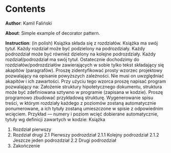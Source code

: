 # Contents

__Author__: Kamil Faliński

__About__: Simple example of decorator pattern.

__Instruction__: (in polish)
Książka składa się z rozdziałów. Książka ma swój tytuł. Każdy rozdział może być podzielony na podrozdziały. Każdy podrozdział może być również dzielony na kolejne podrozdziały. Każdy rozdział/podrozdział ma swój tytuł. Ostatecznie dochodzimy do rozdziałów/podrozdziałów zawierających w sobie tylko tekst składający się akapitów (paragrafów). Proszę zidentyfikować prosty wzorzec projektowy pozwalający na opisanie powyższych zależności. Nie musi on uwzględniać akapitów i ich zawartości. Przy użyciu tego wzorca proszę napisać program pozwalający na:
Założenie struktury hipotetycznego dokumentu, struktura może być zdefiniowana sztywno w programie (zapisana w kodzie). Proszę programowo zbudować przykładową strukturę.
Wygenerowanie spisu treści, w którym rozdziały każdego z poziomów zostaną automatycznie ponumerowane, a ich tytuły zostaną umieszczone w spisie z odpowiednim wcięciem. Przykład — numery i poziom wcięć dobierane automatycznie, tytuły wg definicji zawartych w kodzie:
Książka
1. Rozdział pierwszy
2. Rozdział drugi
  2.1 Pierwszy podrozdział
    2.1.1 Kolejny podrozdział
    2.1.2 Jeszcze jeden podrozdział
  2.2 Drugi podrozdział
3. Zakończenie
